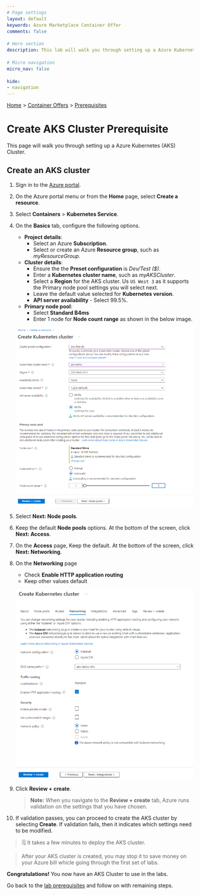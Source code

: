 ```yaml
---
# Page settings
layout: default
keywords: Azure Marketplace Container Offer
comments: false

# Hero section
description: This lab will walk you through setting up a Azure Kubernetes Cluster and Azure Container Registry. 

# Micro navigation
micro_nav: false

hide:
- navigation
---
```


[Home](../../../) > [Container Offers](../../../container/index.md) > [Prerequisites](./index.md)

# Create AKS Cluster Prerequisite

This page will walk you through setting up a Azure Kubernetes (AKS) Cluster. 

## Create an AKS cluster

1. Sign in to the [Azure portal](https://portal.azure.com).
2. On the Azure portal menu or from the **Home** page, select **Create a resource**.
3. Select **Containers** > **Kubernetes Service**.
4. On the **Basics** tab, configure the following options.

    - **Project details**:
        * Select an Azure **Subscription**.
        * Select or create an Azure **Resource group**, such as *myResourceGroup*.
    - **Cluster details**:
        * Ensure the the **Preset configuration** is *Dev/Test ($)*. 
        * Enter a **Kubernetes cluster name**, such as *myAKSCluster*.
        * Select a **Region** for the AKS cluster. Us `US West 3` as it supports the Primary node pool settings you will select next.
        * Leave the default value selected for **Kubernetes version**.
        * **API server availability** - Select 99.5%.
    - **Primary node pool**:
        * Select **Standard B4ms**
        * Enter 1 node for **Node count range** as shown in the below image.
        
    ![](./images/cluster.png)

5. Select **Next: Node pools**.
6. Keep the default **Node pools** options. At the bottom of the screen, click **Next: Access**.
7. On the **Access** page, Keep the default.  At the bottom of the screen, click **Next: Networking**.
8. On the **Networking** page
    
     - Check **Enable HTTP application routing**
     - Keep other values default
     
    ![Networking settings](./images/Networking.png)

9. Click **Review + create**. 

    > **Note:** When you navigate to the **Review + create** tab, Azure runs validation on the settings that you have chosen. 

10. If validation passes, you can proceed to create the AKS cluster by selecting **Create**. If validation fails, then it indicates which settings need to be modified.

> 🗒️ It takes a few minutes to deploy the AKS cluster.

> After your AKS cluster is created, you may stop it to save money on your Azure bill whicle going through the first set of labs.

**Congratulations!** You now have an AKS Cluster to use in the labs.

Go back to the [lab prerequisites](./index.md) and follow on with remaining steps.